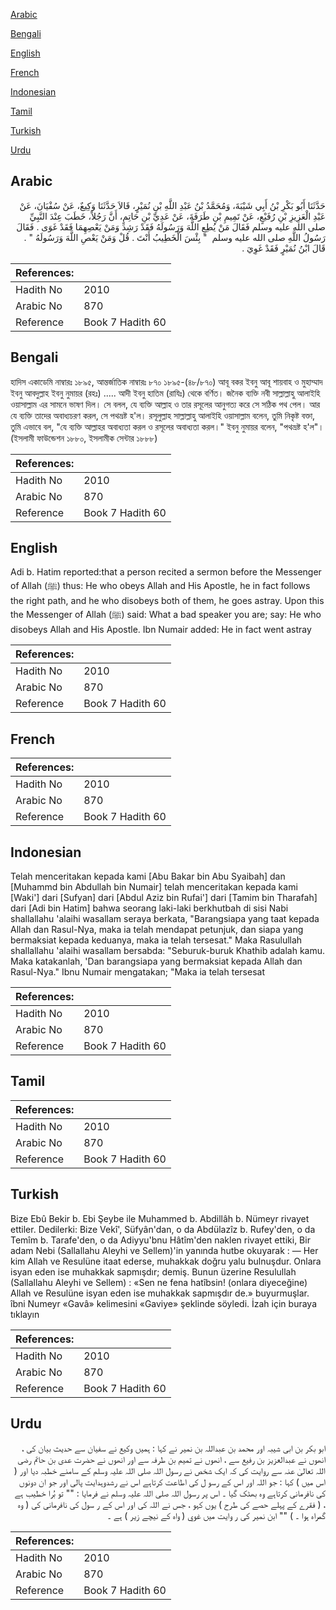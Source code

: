 [Arabic](#arabic)

[Bengali](#bengali)

[English](#english)

[French](#french)

[Indonesian](#indonesian)

[Tamil](#tamil)

[Turkish](#turkish)

[Urdu](#urdu)

## Arabic


<div dir="rtl" lang="ar" style={{fontSize:'larger',backgroundColor:'#f8f9fa',padding:20}}>
حَدَّثَنَا أَبُو بَكْرِ بْنُ أَبِي شَيْبَةَ، وَمُحَمَّدُ بْنُ عَبْدِ اللَّهِ بْنِ نُمَيْرٍ، قَالاَ حَدَّثَنَا وَكِيعٌ، عَنْ سُفْيَانَ، عَنْ عَبْدِ الْعَزِيزِ بْنِ رُفَيْعٍ، عَنْ تَمِيمِ بْنِ طَرَفَةَ، عَنْ عَدِيِّ بْنِ حَاتِمٍ، أَنَّ رَجُلاً، خَطَبَ عِنْدَ النَّبِيِّ صلى الله عليه وسلم فَقَالَ مَنْ يُطِعِ اللَّهَ وَرَسُولَهُ فَقَدْ رَشِدَ وَمَنْ يَعْصِهِمَا فَقَدْ غَوَى ‏.‏ فَقَالَ رَسُولُ اللَّهِ صلى الله عليه وسلم ‏ "‏ بِئْسَ الْخَطِيبُ أَنْتَ ‏.‏ قُلْ وَمَنْ يَعْصِ اللَّهَ وَرَسُولَهُ ‏"‏ ‏.‏ قَالَ ابْنُ نُمَيْرٍ فَقَدْ غَوِيَ ‏.‏
</div>
<div style={{backgroundColor:'#f8f9fa',padding:20, marginBottom: 10}}><table> <thead> <tr> <th>References:</th> <th></th> </tr> </thead> <tbody><tr><td>Hadith No</td><td>2010</td></tr><tr><td>Arabic No</td><td>870</td></tr><tr><td>Reference</td><td>Book 7 Hadith 60</td></tr></tbody></table></div>

## Bengali


<div dir="ltr" lang="bn" style={{fontSize:'larger',backgroundColor:'#f8f9fa',padding:20}}>
হাদিস একাডেমি নাম্বারঃ ১৮৯৫, আন্তর্জাতিক নাম্বারঃ ৮৭০ ১৮৯৫-(৪৮/৮৭০) আবূ বকর ইবনু আবূ শায়বাহ ও মুহাম্মাদ ইবনু আবদুল্লাহ ইবনু নুমায়র (রহঃ) ..... আদী ইবনু হাতিম (রাযিঃ) থেকে বর্ণিত। জনৈক ব্যক্তি নবী সাল্লাল্লাহু আলাইহি ওয়াসাল্লাম এর সামনে ভাষণ দিল। সে বলল, যে ব্যক্তি আল্লাহ ও তার রসূলের আনুগত্য করে সে সঠিক পথ পেল। আর যে ব্যক্তি তাদের অবাধ্যচরণ করল, সে পথভ্রষ্ট হ'ল। রসূলুল্লাহ সাল্লাল্লাহু আলাইহি ওয়াসাল্লাম বলেন, তুমি নিকৃষ্ট বক্তা, তুমি এভাবে বল, "যে ব্যক্তি আল্লাহর অবাধ্যতা করল ও রসূলের অবাধ্যতা করল।" ইবনু নুমায়র বলেন, "পথভ্রষ্ট হ'ল"। (ইসলামী ফাউন্ডেশন ১৮৮০, ইসলামীক সেন্টার ১৮৮৮)
</div>
<div style={{backgroundColor:'#f8f9fa',padding:20, marginBottom: 10}}><table> <thead> <tr> <th>References:</th> <th></th> </tr> </thead> <tbody><tr><td>Hadith No</td><td>2010</td></tr><tr><td>Arabic No</td><td>870</td></tr><tr><td>Reference</td><td>Book 7 Hadith 60</td></tr></tbody></table></div>

## English


<div dir="ltr" lang="en" style={{fontSize:'larger',backgroundColor:'#f8f9fa',padding:20}}>
Adi b. Hatim reported:that a person recited a sermon before the Messenger of Allah (ﷺ) thus: He who obeys Allah and His Apostle, he in fact follows the right path, and he who disobeys both of them, he goes astray. Upon this the Messenger of Allah (ﷺ) said: What a bad speaker you are; say: He who disobeys Allah and His Apostle. Ibn Numair added: He in fact went astray
</div>
<div style={{backgroundColor:'#f8f9fa',padding:20, marginBottom: 10}}><table> <thead> <tr> <th>References:</th> <th></th> </tr> </thead> <tbody><tr><td>Hadith No</td><td>2010</td></tr><tr><td>Arabic No</td><td>870</td></tr><tr><td>Reference</td><td>Book 7 Hadith 60</td></tr></tbody></table></div>

## French


<div dir="ltr" lang="fr" style={{fontSize:'larger',backgroundColor:'#f8f9fa',padding:20}}>

</div>
<div style={{backgroundColor:'#f8f9fa',padding:20, marginBottom: 10}}><table> <thead> <tr> <th>References:</th> <th></th> </tr> </thead> <tbody><tr><td>Hadith No</td><td>2010</td></tr><tr><td>Arabic No</td><td>870</td></tr><tr><td>Reference</td><td>Book 7 Hadith 60</td></tr></tbody></table></div>

## Indonesian


<div dir="ltr" lang="id" style={{fontSize:'larger',backgroundColor:'#f8f9fa',padding:20}}>
Telah menceritakan kepada kami [Abu Bakar bin Abu Syaibah] dan [Muhammd bin Abdullah bin Numair] telah menceritakan kepada kami [Waki'] dari [Sufyan] dari [Abdul Aziz bin Rufai'] dari [Tamim bin Tharafah] dari [Adi bin Hatim] bahwa seorang laki-laki berkhutbah di sisi Nabi shallallahu 'alaihi wasallam seraya berkata, "Barangsiapa yang taat kepada Allah dan Rasul-Nya, maka ia telah mendapat petunjuk, dan siapa yang bermaksiat kepada keduanya, maka ia telah tersesat." Maka Rasulullah shallallahu 'alaihi wasallam bersabda: "Seburuk-buruk Khathib adalah kamu. Maka katakanlah, 'Dan barangsiapa yang bermaksiat kepada Allah dan Rasul-Nya." Ibnu Numair mengatakan; "Maka ia telah tersesat
</div>
<div style={{backgroundColor:'#f8f9fa',padding:20, marginBottom: 10}}><table> <thead> <tr> <th>References:</th> <th></th> </tr> </thead> <tbody><tr><td>Hadith No</td><td>2010</td></tr><tr><td>Arabic No</td><td>870</td></tr><tr><td>Reference</td><td>Book 7 Hadith 60</td></tr></tbody></table></div>

## Tamil


<div dir="ltr" lang="ta" style={{fontSize:'larger',backgroundColor:'#f8f9fa',padding:20}}>

</div>
<div style={{backgroundColor:'#f8f9fa',padding:20, marginBottom: 10}}><table> <thead> <tr> <th>References:</th> <th></th> </tr> </thead> <tbody><tr><td>Hadith No</td><td>2010</td></tr><tr><td>Arabic No</td><td>870</td></tr><tr><td>Reference</td><td>Book 7 Hadith 60</td></tr></tbody></table></div>

## Turkish


<div dir="ltr" lang="tr" style={{fontSize:'larger',backgroundColor:'#f8f9fa',padding:20}}>
Bize Ebû Bekir b. Ebi Şeybe ile Muhammed b. Abdillâh b. Nümeyr rivayet ettiler. Dedilerki: Bize Vekî', Süfyân'dan, o da Abdülazîz b. Rufey'den, o da Temîm b. Tarafe'den, o da Adiyyu'bnu Hâtîm'den naklen rivayet ettiki, Bir adam Nebi (Sallallahu Aleyhi ve Sellem)'in yanında hutbe okuyarak : — Her kim Allah ve Resulüne itaat ederse, muhakkak doğru yalu bulnuşdur. Onlara isyan eden ise muhakkak sapmışdır; demiş. Bunun üzerine Resulullah (Sallallahu Aleyhi ve Sellem) : «Sen ne fena hatîbsin! (onlara diyeceğine) Allah ve Resulüne isyan eden ise muhakkak sapmışdır de.» buyurmuşlar. îbni Numeyr «Gavâ» kelimesini «Gaviye» şeklinde söyledi. İzah için buraya tıklayın
</div>
<div style={{backgroundColor:'#f8f9fa',padding:20, marginBottom: 10}}><table> <thead> <tr> <th>References:</th> <th></th> </tr> </thead> <tbody><tr><td>Hadith No</td><td>2010</td></tr><tr><td>Arabic No</td><td>870</td></tr><tr><td>Reference</td><td>Book 7 Hadith 60</td></tr></tbody></table></div>

## Urdu


<div dir="rtl" lang="ur" style={{fontSize:'larger',backgroundColor:'#f8f9fa',padding:20}}>
ابو بکر بن ابی شیبہ اور محمد بن عبداللہ بن نمیر نے کہا : ہمیں وکیع نے سفیان سے حدیث بیان کی ، انھوں نے عبدالعزیز بن رفیع سے ، انھوں نے تمیم بن طرفہ سے اور انھوں نے حضرت عدی بن حاتم رضی اللہ تعالیٰ عنہ سے روایت کی کہ ایک شخص نے رسول اللہ صلی اللہ علیہ وسلم کے سامنے خطبہ دیا اور ( اس میں ) کہا : جو اللہ اور اس کے رسو ل کی اطاعت کرتاہے اس نے رشدوہدایت پالی اور جو ان دونوں کی نافرمانی کرتاہے وہ بھٹک گیا ۔ اس پر رسول اللہ صلی اللہ علیہ وسلم نے فرمایا : "" تو بُرا خطیب ہے ، ( فقرے کے پہلے حصے کی طرح ) یوں کہو ، جس نے اللہ کی اور اس کے ر سول کی نافرمانی کی ( وہ گمراہ ہوا ۔ ) "" ابن نمیر کی ر وایت میں غوي ( واہ کے نیچے زیر ) ہے ۔
</div>
<div style={{backgroundColor:'#f8f9fa',padding:20, marginBottom: 10}}><table> <thead> <tr> <th>References:</th> <th></th> </tr> </thead> <tbody><tr><td>Hadith No</td><td>2010</td></tr><tr><td>Arabic No</td><td>870</td></tr><tr><td>Reference</td><td>Book 7 Hadith 60</td></tr></tbody></table></div>